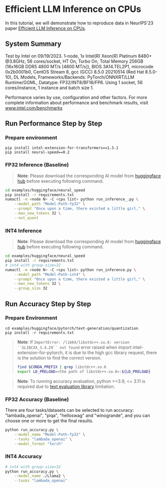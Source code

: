 # Efficient LLM Inference on CPUs

In this tutorial, we will demonstrate how to reproduce data in NeurIPS'23 paper [Efficient LLM Inference on CPUs](https://arxiv.org/pdf/2311.00502.pdf). 


## System Summary

Test by Intel on 09/19/2023. 1-node, 1x Intel(R) Xeon(R) Platinum 8480+ @3.8GHz, 56 cores/socket, HT On, Turbo On, Total Memory 256GB (16x16GB DDR5 4800 MT/s [4800 MT/s]), BIOS 3A14.TEL2P1, microcode 0x2b0001b0, CentOS Stream 8, gcc (GCC) 8.5.0 20210514 (Red Hat 8.5.0-10), DL Models, Frameworks/Backends: PyTorch/ONNXRT/LLM Runtime/GGML, Datatype: FP32/INT8/BF16/FP8. Using 1 socket, 56 cores/instance, 1 instance and batch size 1.

Performance varies by use, configuration and other factors. For more complete information about performance and benchmark results, visit www.intel.com/benchmarks


## Run Performance Step by Step

### Prepare environment


```shell
pip install intel-extension-for-transformers==1.3.1
pip install neural-speed==0.2
```

### FP32 Inference (Baseline)

>**Note**: Please download the corresponding AI model from [huggingface hub](https://huggingface.co/models) before executing following command.


``` bash
cd examples/huggingface/neural_speed
pip install -r requirements.txt
numactl -m <node N> -C <cpu list> python run_inference_.py \
    --model_path "Model-Path-fp32" \
    --prompt "Once upon a time, there existed a little girl," \
    --max_new_tokens 32 \
    --not_quant
```

### INT4 Inference

>**Note**: Please download the corresponding AI model from [huggingface hub](https://huggingface.co/models) before executing following command.

``` bash
cd examples/huggingface/neural_speed
pip install -r requirements.txt
# int4 with group-size=32
numactl -m <node N> -C <cpu list> python run_inference.py \
    --model_path "Model-Path-int4" \
    --prompt "Once upon a time, there existed a little girl," \
    --max_new_tokens 32 \
    --group_size 32
```

## Run Accuracy Step by Step

### Prepare Environment

```shell
cd examples/huggingface/pytorch/text-generation/quantization
pip install -r requirements.txt
```

>**Note**: If `ImportError: /lib64/libstdc++.so.6: version ``GLIBCXX_3.4.29`` not found` error raised when import intel-extension-for-pytorch, it is due to the high gcc library request, there is the solution to find the correct version.
> ```bash
> find $CONDA_PREFIX | grep libstdc++.so.6
> export LD_PRELOAD=<the path of libstdc++.so.6>:${LD_PRELOAD}
> ```

>**Note**: To running accuracy evaluation, python >=3.9, <= 3.11 is required due to [text evaluation library](https://github.com/EleutherAI/lm-evaluation-harness/tree/master) limitation.



### FP32 Accuracy (Baseline)

There are four tasks/datasets can be selected to run accuracy: "lambada_openai", "piqa", "helloswag" and "winogrande", and you can choose one or more to get the final results. 

```bash
python run_accuracy.py \
    --model_name "Model-Path-fp32" \
    --tasks "lambada_openai" \
    --model_format "torch"
```

### INT4 Accuracy

```bash
# int4 with group-size=32
python run_accuracy.py \
    --model_name ./Llama2 \
    --tasks "lambada_openai"
```
